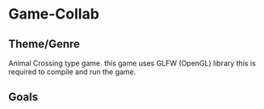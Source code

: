# Game-Collab

## Theme/Genre

Animal Crossing type game. this game uses GLFW (OpenGL) library this is required to compile and run the game.

## Goals


